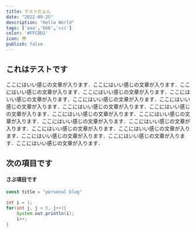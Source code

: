 ```yaml
---
title: テストだよん
date: "2022-09-25"
description: "Hello World"
tags: ['aaa','bbb','ccc']
color: '#FFCDD2'
icon: 😎
publish: false
---
```


## これはテストです

ここにはいい感じの文章が入ります．ここにはいい感じの文章が入ります．ここにはいい感じの文章が入ります．ここにはいい感じの文章が入ります．ここにはいい感じの文章が入ります．ここにはいい感じの文章が入ります．ここにはいい感じの文章が入ります．ここにはいい感じの文章が入ります．ここにはいい感じの文章が入ります．ここにはいい感じの文章が入ります．ここにはいい感じの文章が入ります．ここにはいい感じの文章が入ります．ここにはいい感じの文章が入ります．ここにはいい感じの文章が入ります．ここにはいい感じの文章が入ります．ここにはいい感じの文章が入ります．ここにはいい感じの文章が入ります．ここにはいい感じの文章が入ります．

## 次の項目です

#### さぶ項目です

```javascript:title=title.js
const title = "personal blog"
```

```java:title=hogehoge.java
int i = 1;
for(int j, j < 5, j++){
    System.out.println(i);
    i++;
}
```

